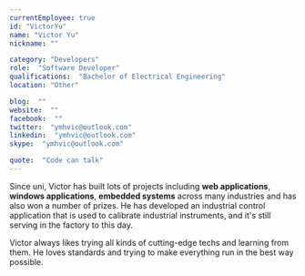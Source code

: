 ```yaml
---
currentEmployee: true
id: "VictorYu"
name: "Victor Yu"
nickname: ""

category: "Developers"
role:  "Software Developer"
qualifications:  "Bachelor of Electrical Engineering"
location: "Other"

blog:  ""
website:  ""
facebook:  ""
twitter:  "ymhvic@outlook.com"
linkedin:  "ymhvic@outlook.com"
skype:  "ymhvic@outlook.com"

quote:  "Code can talk"
---
```


Since uni, Victor has built lots of projects including **web applications**, **windows applications**, **embedded systems** across many industries and has also won a number of prizes. He has developed an industrial control application that is used to calibrate industrial instruments, and it's still serving in the factory to this day.  

Victor always likes trying all kinds of cutting-edge techs and learning from them. He loves standards and trying to make everything run in the best way possible.  
